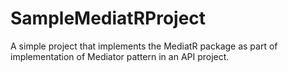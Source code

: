 # SampleMediatRProject
A simple project that implements the MediatR package as part of implementation of Mediator pattern in an API project.
